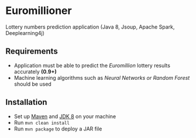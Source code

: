 # Euromillioner
Lottery numbers prediction application (Java 8, Jsoup, Apache Spark, Deeplearning4j)

## Requirements
* Application must be able to predict the *Euromillion* lottery results accurately **(0.9+)**
* Machine learning algorithms such as *Neural Networks or Random Forest* should be used

## Installation
* Set up [Maven](https://maven.apache.org/download.cgi) and [JDK 8](https://adoptopenjdk.net/) on your machine
* Run `mvn clean install`
* Run `mvn package` to deploy a JAR file
